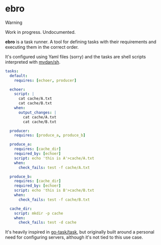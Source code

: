 # ebro

> [!WARNING]
> Work in progress. Undocumented.

**ebro** is a task runner. A tool for defining tasks with their requirements and executing them in the correct order.

It's configured using Yaml files (sorry) and the tasks are shell scripts interpreted with [mvdan/sh](https://github.com/mvdan/sh).

```yaml
tasks:
  default:
    requires: [echoer, producer]

  echoer:
    script: |
      cat cache/A.txt
      cat cache/B.txt
    when:
      output_changes: |
        cat cache/A.txt
        cat cache/B.txt

  producer:
    requires: [produce_a, produce_b]

  produce_a:
    requires: [cache_dir]
    required_by: [echoer]
    script: echo 'this is A'>cache/A.txt
    when:
      check_fails: test -f cache/A.txt

  produce_b:
    requires: [cache_dir]
    required_by: [echoer]
    script: echo 'this is B'>cache/B.txt
    when:
      check_fails: test -f cache/B.txt

  cache_dir:
    script: mkdir -p cache
    when:
      check_fails: test -d cache
```

It's heavily inspired in [go-task/task](https://github.com/go-task/task), but originally built around a personal need for configuring servers, although it's not tied to this use case.

